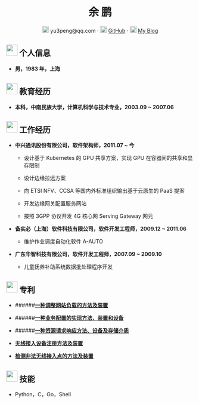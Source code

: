  <center>
     <h1>余 鹏</h1>
     <div>
         <!--
         <span>
             <img src="assets/phone-solid.svg" width="18px">
             131****8833
         </span>
         ·
         -->
         <span>
             <img src="assets/envelope-solid.svg" width="18px">
             yu3peng@qq.com
         </span>
         ·
         <span>
             <img src="assets/github-brands.svg" width="18px">
             <a href="https://github.com/yu3peng">GitHub</a>
         </span>
         ·
         <span>
             <img src="assets/rss-solid.svg" width="18px">
             <a href="https://yu3peng.github.io">My Blog</a>
         </span>
     </div>
 </center>

 ## <img src="/Users/yupeng/go/src/github.com/yu3peng/简历/Resume/assets/info-circle-solid.svg" width="30px"> 个人信息 

 - **男，1983 年，上海**

## <img src="/Users/yupeng/go/src/github.com/yu3peng/简历/Resume/assets/graduation-cap-solid.svg" width="30px"> 教育经历

- **本科，中南民族大学，计算机科学与技术专业，2003.09 ~ 2007.06**

## <img src="/Users/yupeng/go/src/github.com/yu3peng/简历/Resume/assets/briefcase-solid.svg" width="30px"> **工作经历**

- **中兴通讯股份有限公司，软件架构师，2011.07 ~ 今**
  - 设计基于 Kubernetes 的 GPU 共享⽅案，实现 GPU 在容器间的共享和显存限制
  - 设计边缘拉远方案
  - 向 ETSI NFV、CCSA 等国内外标准组织输出基于云原生的 PaaS 提案
  - 开发边缘网关配置服务网站
  
  - 按照 3GPP 协议开发 4G 核心网 Serving Gateway 网元
  
- **备实必（上海）软件科技有限公司，软件开发工程师，2009.12 ~ 2011.06**

  - 维护作业调度自动化软件 A-AUTO

- **广东华智科技有限公司，软件开发工程师，2007.09 ~ 2009.10**

  - 儿童抚养补助系统数据批处理程序开发

## <img src="/Users/yupeng/go/src/github.com/yu3peng/简历/Resume/assets/ipr.jpg" width="30px"> 专利

- ######**[一种调整网站负载的方法及装置](http://epub.cnipa.gov.cn/cred/CN109005143B?8kt2YOWWXQBD=1648781983435)**

- ######**[一种业务配置的实现方法、装置和设备](http://epub.cnipa.gov.cn/patent/CN111865638A?8kt2YOWWXQBD=1650543953261)**

- ######**[一种资源请求响应方法、设备及存储介质](http://epub.cnipa.gov.cn/patent/CN110737527A)**

- **[无线接入设备注册方法及装置](http://epub.cnipa.gov.cn/patent/CN106817699A?8kt2YOWWXQBD=1650544728649)**

- **[检测非法无线接入点的方法及装置](http://epub.cnipa.gov.cn/patent/CN107708118A?8kt2YOWWXQBD=1650544870147)**

## <img src="/Users/yupeng/go/src/github.com/yu3peng/简历/Resume/assets/tools-solid.svg" width="30px"> 技能

- Python，C，Go，Shell